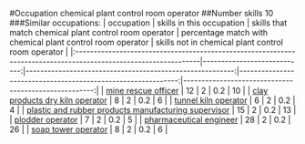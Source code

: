 #Occupation chemical plant control room operator
##Number skills 10
###Similar occupations:
| occupation                                                                                                      |   skills in this occupation |   skills that match chemical plant control room operator |   percentage match with chemical plant control room operator |   skills not in chemical plant control room operator |
|:----------------------------------------------------------------------------------------------------------------|----------------------------:|---------------------------------------------------------:|-------------------------------------------------------------:|-----------------------------------------------------:|
| [mine rescue officer](mine_rescue_officer.md)                                                                   |                          12 |                                                        2 |                                                          0.2 |                                                   10 |
| [clay products dry kiln operator](clay_products_dry_kiln_operator.md)                                           |                           8 |                                                        2 |                                                          0.2 |                                                    6 |
| [tunnel kiln operator](tunnel_kiln_operator.md)                                                                 |                           6 |                                                        2 |                                                          0.2 |                                                    4 |
| [plastic and rubber products manufacturing supervisor](plastic_and_rubber_products_manufacturing_supervisor.md) |                          15 |                                                        2 |                                                          0.2 |                                                   13 |
| [plodder operator](plodder_operator.md)                                                                         |                           7 |                                                        2 |                                                          0.2 |                                                    5 |
| [pharmaceutical engineer](pharmaceutical_engineer.md)                                                           |                          28 |                                                        2 |                                                          0.2 |                                                   26 |
| [soap tower operator](soap_tower_operator.md)                                                                   |                           8 |                                                        2 |                                                          0.2 |                                                    6 |
